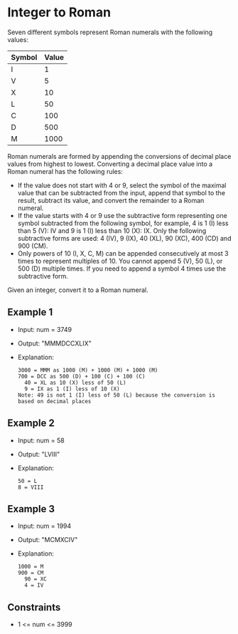 # Integer to Roman

Seven different symbols represent Roman numerals with the following values:

| Symbol | Value |
| ------ | ----- |
| I      | 1     |
| V      | 5     |
| X      | 10    |
| L      | 50    |
| C      | 100   |
| D      | 500   |
| M      | 1000  |

Roman numerals are formed by appending the conversions of decimal place values from highest to lowest. Converting a decimal place value into a Roman numeral has the following rules:

- If the value does not start with 4 or 9, select the symbol of the maximal value that can be subtracted from the input, append that symbol to the result, subtract its value, and convert the remainder to a Roman numeral.
- If the value starts with 4 or 9 use the subtractive form representing one symbol subtracted from the following symbol, for example, 4 is 1 (I) less than 5 (V): IV and 9 is 1 (I) less than 10 (X): IX. Only the following subtractive forms are used: 4 (IV), 9 (IX), 40 (XL), 90 (XC), 400 (CD) and 900 (CM).
- Only powers of 10 (I, X, C, M) can be appended consecutively at most 3 times to represent multiples of 10. You cannot append 5 (V), 50 (L), or 500 (D) multiple times. If you need to append a symbol 4 times use the subtractive form.

Given an integer, convert it to a Roman numeral.

## Example 1

- Input: num = 3749
- Output: "MMMDCCXLIX"
- Explanation:

      3000 = MMM as 1000 (M) + 1000 (M) + 1000 (M)
      700 = DCC as 500 (D) + 100 (C) + 100 (C)
        40 = XL as 10 (X) less of 50 (L)
        9 = IX as 1 (I) less of 10 (X)
      Note: 49 is not 1 (I) less of 50 (L) because the conversion is based on decimal places

## Example 2

- Input: num = 58
- Output: "LVIII"
- Explanation:

      50 = L
      8 = VIII

## Example 3

- Input: num = 1994
- Output: "MCMXCIV"
- Explanation:

      1000 = M
      900 = CM
        90 = XC
        4 = IV

## Constraints

- 1 <= num <= 3999
